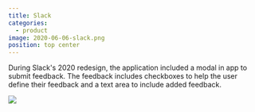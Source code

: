 ```yaml
---
title: Slack
categories:
  - product
image: 2020-06-06-slack.png
position: top center
---
```


During Slack's 2020 redesign, the application included a modal in app to submit feedback. The feedback includes checkboxes to help the user define their feedback and a text area to include added feedback.

![](/feedback-library/img/2020-06-06-slack.png)
